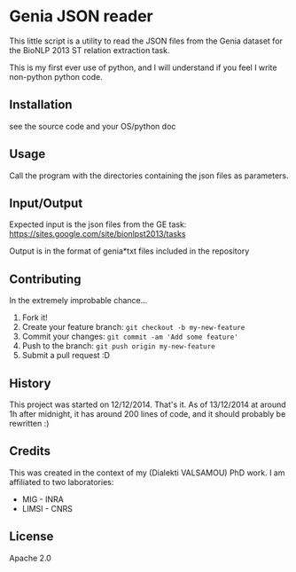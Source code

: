 # Genia JSON reader

This little script is a utility to read the JSON files from the Genia dataset
for the BioNLP 2013 ST relation extraction task. 

This is my first ever use of python, and I will understand if you feel I write
non-python python code.

## Installation

see the source code and your OS/python doc

## Usage

Call the program with the directories containing the json files as parameters.

## Input/Output

Expected input is the json files from the GE task: https://sites.google.com/site/bionlpst2013/tasks

Output is in the format of genia*txt files included in the repository

## Contributing

In the extremely improbable chance...

1. Fork it!
2. Create your feature branch: `git checkout -b my-new-feature`
3. Commit your changes: `git commit -am 'Add some feature'`
4. Push to the branch: `git push origin my-new-feature`
5. Submit a pull request :D

## History

This project was started on 12/12/2014. That's it. As of 13/12/2014 at around
1h after midnight, it has around 200 lines of code, and it should probably be
rewritten :)


## Credits

This was created in the context of my (Dialekti VALSAMOU) PhD work. I am affiliated to two
laboratories:
* MIG - INRA
* LIMSI - CNRS

## License

Apache 2.0
